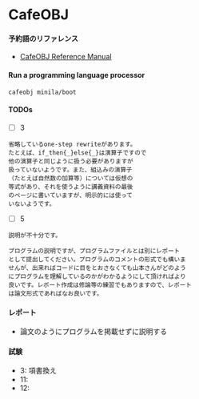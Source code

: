 CafeOBJ
===

#### 予約語のリファレンス
* [CafeOBJ Reference Manual](https://cafeobj.org/files/reference-manual.html)

#### Run a programming language processor

```
cafeobj minila/boot
```

#### TODOs

* [ ] 3

```
省略しているone-step rewriteがあります。
たとえば、if_then{_}else{_}は演算子ですので
他の演算子と同じように扱う必要がありますが
扱っていないようです。また、組込みの演算子
（たとえば自然数の加算等）については仮想の
等式があり、それを使うように講義資料の最後
のページに書いていますが、明示的には使って
いないようです。
```

* [ ] 5

```
説明が不十分です。

プログラムの説明ですが、プログラムファイルとは別にレポート
として提出してください。プログラムのコメントの形式でも構いま
せんが、出来ればコードに目をとおさなくても山本さんがどのよう
にプログラムを理解しているのかがわかるようにして頂ければより
良いです。レポート作成は修論等の練習でもありますので、レポート
は論文形式であればなお良いです。
```

#### レポート
* 論文のようにプログラムを掲載せずに説明する

#### 試験
* 3: 項書換え
* 11:
* 12: 
